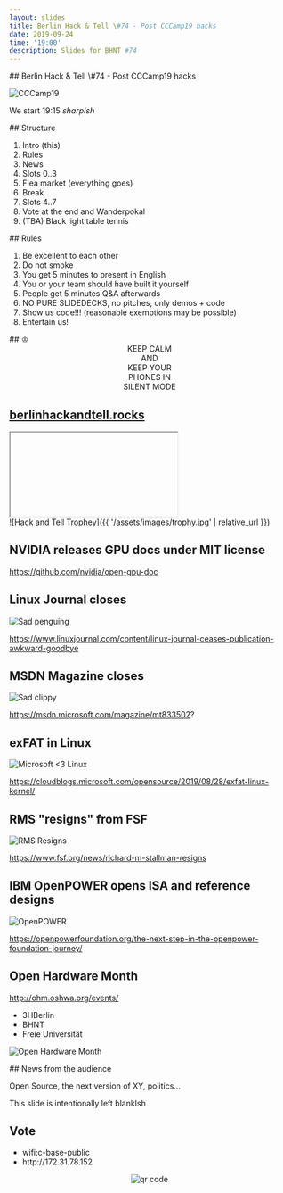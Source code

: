 ```yaml
---
layout: slides
title: Berlin Hack & Tell \#74 - Post CCCamp19 hacks
date: 2019-09-24
time: '19:00'
description: Slides for BHNT #74
---
```


<section data-markdown>
## Berlin Hack & Tell \#74 - Post CCCamp19 hacks

![CCCamp19](https://events.ccc.de/camp/2019/wiki/images/thumb/9/95/Cccamp19_signet_colors_RGB.png/200px-Cccamp19_signet_colors_RGB.png)

We start 19:15 *sharpIsh*
</section>

<section data-markdown>
## Structure

1. Intro (this)
1. Rules
1. News
1. Slots 0..3
1. Flea market (everything goes)
1. Break
1. Slots 4..7
1. Vote at the end and Wanderpokal
1. (TBA) Black light table tennis
</section>

<section data-markdown>
## Rules

1. Be excellent to each other
1. Do not smoke
1. You get 5 minutes to present in English
1. You or your team should have built it yourself
1. People get 5 minutes Q&A afterwards
1. NO PURE SLIDEDECKS, no pitches, only demos + code
1. Show us code!!! (reasonable exemptions may be possible)
1. Entertain us!
</section>

<section data-markdown>
## &#9812;
<center>
KEEP CALM</br>
AND</br>
KEEP YOUR</br>
PHONES IN</br>
SILENT MODE</br>
</center>
</section>

<section>
<h2><a href="https://berlinhackandtell.rocks/">berlinhackandtell.rocks</a></h2>
<iframe class="stretch" data-src="https://berlinhackandtell.rocks"></iframe>
</section>

<section data-markdown>
![Hack and Tell Trophey]({{ '/assets/images/trophy.jpg' | relative_url }})
</section>

<section data-markdown>

## NVIDIA releases GPU docs under MIT license

https://github.com/nvidia/open-gpu-doc

</section>

<section data-markdown>

## Linux Journal closes

![Sad penguing](https://i1.wp.com/itsfoss.com/wp-content/uploads/2017/12/Linux-Journal-Discontinued-1.jpeg?w=800&ssl=1)

https://www.linuxjournal.com/content/linux-journal-ceases-publication-awkward-goodbye

</section>

<section data-markdown>

## MSDN Magazine closes

![Sad clippy](https://content.spiceworksstatic.com/service.community/p/blog_entry_images/0000001033/5c4b71b4/attached_image/pepper-article_600x336-jan23.jpg)

https://msdn.microsoft.com/magazine/mt833502?

</section>

<section data-markdown>

## exFAT in Linux

![Microsoft <3 Linux](https://venturebeat.com/wp-content/uploads/2017/05/microsoft_heart_linux.jpg?fit=400%2C200&strip=all)

https://cloudblogs.microsoft.com/opensource/2019/08/28/exfat-linux-kernel/

</section>

<section data-markdown>

## RMS "resigns" from FSF

![RMS Resigns](https://www.fudzilla.com/media/k2/items/cache/a4db4ce875015291893ea223ebbb8f1d_XL.jpg)

https://www.fsf.org/news/richard-m-stallman-resigns

</section>

<section data-markdown>

## IBM OpenPOWER opens ISA and reference designs

![OpenPOWER](https://www.itopstimes.com/wp-content/uploads/2019/08/mkR3-_zI-490x257.png)

https://openpowerfoundation.org/the-next-step-in-the-openpower-foundation-journey/

</section>

<section data-markdown>

## Open Hardware Month

http://ohm.oshwa.org/events/

* 3HBerlin
* BHNT
* Freie Universität

![Open Hardware Month](https://www.oshwa.org/wp-content/uploads/2019/07/opensourceHWmonth_Logo3_2.png)

</section>

<section data-markdown>
## News from the audience

Open Source, the next version of XY, politics...
</section>

<section data-markdown>
This slide is intentionally left blankIsh
</section>

<section>
<h2>Vote</h2>

<ul>
<li>wifi:c-base-public</li>
<li>http://172.31.78.152</li>
</ul>
<center>
<img src="http://api.qrserver.com/v1/create-qr-code/?color=000000&amp;bgcolor=FFFFFF&amp;data=http%3A%2F%2F172.31.78.152&amp;qzone=1&amp;margin=0&amp;size=400x400&amp;ecc=L" alt="qr code" />
</center>
</section>
